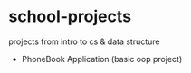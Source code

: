 # school-projects
projects from intro to cs & data structure
* PhoneBook Application (basic oop project)
